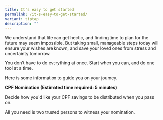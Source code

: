 ```yaml
---
title: It's easy to get started
permalink: /it-s-easy-to-get-started/
variant: tiptap
description: ""
---
```

<p>We understand that life can get hectic, and finding time to plan for the
future may seem impossible. But taking small, manageable steps today will
ensure your wishes are known, and save your loved ones from stress and
uncertainty tomorrow.</p>
<p>You don’t have to do everything at once. Start when you can, and do one
tool at a time.</p>
<p>Here is some information to guide you on your journey.</p>
<p><strong>CPF Nomination (Estimated time required: 5 minutes)</strong>
</p>
<p>Decide how you'd like your CPF savings to be distributed when you pass
on.</p>
<p></p>
<p>All you need is two trusted persons to witness your nomination.</p>
<p></p>
<p></p>
<p></p>